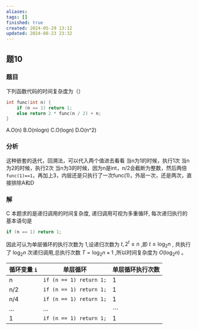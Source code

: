 ```yaml
---
aliases: 
tags: []
finished: true
created: 2024-05-29 13:12
updated: 2024-08-23 23:32
---
```

## 题10
### 题目
下列函数代码的时间复杂度为（）
```cpp
int func(int n) {
    if (n == 1) return 1;
    else return 2 * func(n / 2) + n;
}
```
A.O(n)
B.O(nlogn)
C.O(logn)
D.O(n^2)
### 分析
这种嵌套的迭代，回溯法，可以代入两个值进去看看
当n为1的时候，执行1次
当n为2的时候，执行2次
当n为3的时候，因为n是int，n/2会截断为整数，然后两倍`func(1)==1`，再加上3，内层还是只执行了一次func(1)，外层一次，还是两次，直接排除A和D
### 解
C
本题求的是递归调用的时间复杂度, 递归调用可视为多重循环, 每次递归执行的基本语句是 
```cpp
if (n == 1) return 1;
```
因此可认为单层循环的执行次数为 1,设递归次数为 $t,{2}^{t} \leq  n$ ,即 $t \leq  {\log }_{2}n$ , 共执行了 ${\log }_{2}n$ 次递归调用,总执行次数 $T = {\log }_{2}n \times  1$ ,所以时间复杂度为 $O\left( {{\log }_{2}n}\right)$ 。

| 循环变量 $\mathtt{i}$ | 单层循环                        | 单层循环执行次数 |
| ----------------- | --------------------------- | -------- |
| $\mathrm{n}$      | ```if (n == 1) return 1;``` | 1        |
| $\mathrm{n}/2$    | ```if (n == 1) return 1;``` | 1        |
| $\mathrm{n}/4$    | ```if (n == 1) return 1;``` | 1        |
| $\ldots$          | $\ldots$                    | $\cdots$ |
| 1                 | ```if (n == 1) return 1;``` | 1        |
